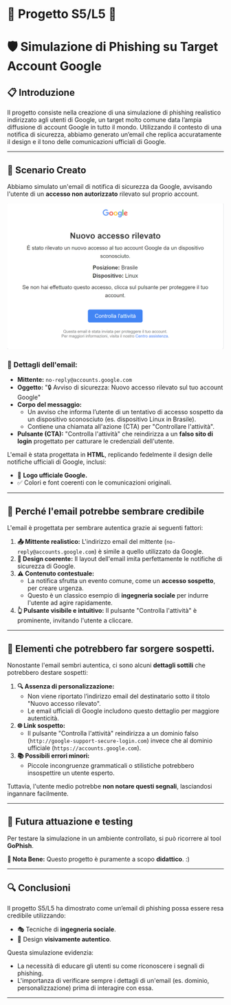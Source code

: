 # 📐 Progetto S5/L5 📐
# 🛡️ Simulazione di Phishing su Target Account Google

## **📋 Introduzione**
Il progetto consiste nella creazione di una simulazione di phishing realistico indirizzato agli utenti di Google, un target molto comune data l’ampia diffusione di account Google in tutto il mondo. Utilizzando il contesto di una notifica di sicurezza, abbiamo generato un’email che replica accuratamente il design e il tono delle comunicazioni ufficiali di Google.

---

## **📧 Scenario Creato**
Abbiamo simulato un'email di notifica di sicurezza da Google, avvisando l'utente di un **accesso non autorizzato** rilevato sul proprio account. 

![Fake Google Email](Screen.png)

### 📄 **Dettagli dell'email:**
- **Mittente:** `no-reply@accounts.google.com`
- **Oggetto:** "🔒 Avviso di sicurezza: Nuovo accesso rilevato sul tuo account Google"
- **Corpo del messaggio:** 
  - Un avviso che informa l’utente di un tentativo di accesso sospetto da un dispositivo sconosciuto (es. dispositivo Linux in Brasile).  
  - Contiene una chiamata all'azione (CTA) per "Controllare l'attività".
- **Pulsante (CTA):** "Controlla l'attività" che reindirizza a un **falso sito di login** progettato per catturare le credenziali dell'utente.

L'email è stata progettata in **HTML**, replicando fedelmente il design delle notifiche ufficiali di Google, inclusi:
- 🎨 **Logo ufficiale Google.**
- ✅ Colori e font coerenti con le comunicazioni originali.

---

## **🤔 Perché l'email potrebbe sembrare credibile**
L'email è progettata per sembrare autentica grazie ai seguenti fattori:
1. **📤 Mittente realistico:** L'indirizzo email del mittente (`no-reply@accounts.google.com`) è simile a quello utilizzato da Google.
2. **🎨 Design coerente:** Il layout dell'email imita perfettamente le notifiche di sicurezza di Google.
3. **⚠️ Contenuto contestuale:** 
   - La notifica sfrutta un evento comune, come un **accesso sospetto**, per creare urgenza.
   - Questo è un classico esempio di **ingegneria sociale** per indurre l'utente ad agire rapidamente.
4. **👆 Pulsante visibile e intuitivo:** Il pulsante "Controlla l'attività" è prominente, invitando l'utente a cliccare.

---

## **🚨 Elementi che potrebbero far sorgere sospetti.**
Nonostante l'email sembri autentica, ci sono alcuni **dettagli sottili** che potrebbero destare sospetti:
1. **🔍 Assenza di personalizzazione:**
   - Non viene riportato l’indirizzo email del destinatario sotto il titolo "Nuovo accesso rilevato".  
   - Le email ufficiali di Google includono questo dettaglio per maggiore autenticità.
2. **🌐 Link sospetto:**
   - Il pulsante "Controlla l'attività" reindirizza a un dominio falso (`http://google-support-secure-login.com`) invece che al dominio ufficiale (`https://accounts.google.com`).
3. **📚 Possibili errori minori:**  
   - Piccole incongruenze grammaticali o stilistiche potrebbero insospettire un utente esperto.

Tuttavia, l'utente medio potrebbe **non notare questi segnali**, lasciandosi ingannare facilmente.

---

## **🚀 Futura attuazione e testing**
Per testare la simulazione in un ambiente controllato, si può ricorrere al tool **GoPhish**.

**📌 Nota Bene:** Questo progetto è puramente a scopo **didattico**. :)

---

## **🔍 Conclusioni**
Il progetto S5/L5 ha dimostrato come un’email di phishing possa essere resa credibile utilizzando:
- 🎭 Tecniche di **ingegneria sociale**.
- 🎨 Design **visivamente autentico**.

Questa simulazione evidenzia:
- La necessità di educare gli utenti su come riconoscere i segnali di phishing.
- L'importanza di verificare sempre i dettagli di un'email (es. dominio, personalizzazione) prima di interagire con essa.

---
